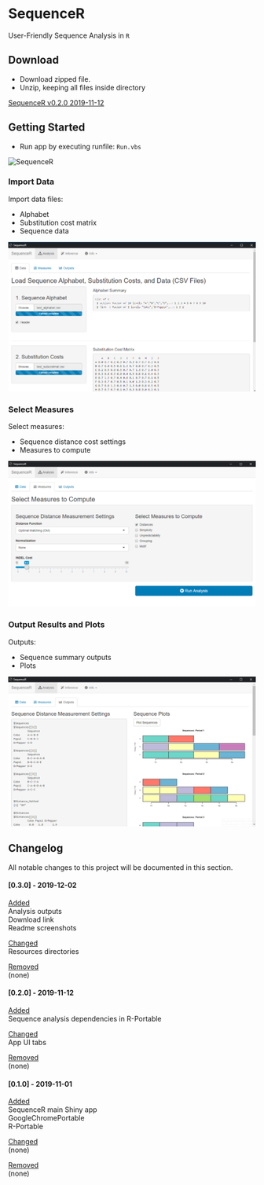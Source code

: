 **SequenceR**  
==============

User-Friendly Sequence Analysis in `R`

## Download

- Download zipped file.
- Unzip, keeping all files inside directory

[SequenceR v0.2.0 2019-11-12](https://drive.google.com/file/d/1w94bUbP7NhzbSSg9DLZNqnQPIxvt7BIX/view?usp=sharing, 'SequenceR v0.2.0')


## Getting Started

- Run app by executing runfile: `Run.vbs`

![SequenceR](/_img/tutorial_screenvid_analysis_v1.gif "SequenceR")

### Import Data

Import data files:
- Alphabet
- Substitution cost matrix
- Sequence data

[![](/_img/readme_analysis_data_import.png "Import data files")](#)

### Select Measures

Select measures: 
- Sequence distance cost settings
- Measures to compute

[![](/_img/readme_analysis_measures.png "Measures")](#)

### Output Results and Plots

Outputs: 
- Sequence summary outputs
- Plots

[![](/_img/readme_analysis_outputs.png "Outputs")](#)



## Changelog

All notable changes to this project will be documented in this section.

#### [0.3.0] - 2019-12-02
<u>Added</u><br>
Analysis outputs<br>
Download link<br>
Readme screenshots<br>

<u>Changed</u><br>
Resources directories<br>

<u>Removed</u><br>
(none)<br>


#### [0.2.0] - 2019-11-12
<u>Added</u><br>
Sequence analysis dependencies in R-Portable<br>

<u>Changed</u><br>
App UI tabs<br>

<u>Removed</u><br>
(none)<br>


#### [0.1.0] - 2019-11-01

<u>Added</u><br>
SequenceR main Shiny app<br>
GoogleChromePortable<br>
R-Portable<br>

<u>Changed</u><br>
(none)<br>

<u>Removed</u><br>
(none)<br>

